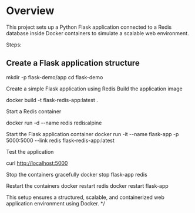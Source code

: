 # Overview

This project sets up a Python Flask application connected to a Redis database inside Docker containers to simulate a scalable web environment.

Steps:

## Create a Flask application structure

mkdir -p flask-demo/app
cd flask-demo

Create a simple Flask application using Redis
Build the application image

docker build -t flask-redis-app:latest .

Start a Redis container

docker run -d --name redis redis:alpine

Start the Flask application container
docker run -it --name flask-app -p 5000:5000 --link redis flask-redis-app:latest

Test the application

curl <http://localhost:5000>

Stop the containers gracefully
docker stop flask-app redis

Restart the containers
docker restart redis
docker restart flask-app

This setup ensures a structured, scalable, and containerized web application environment using Docker. */
